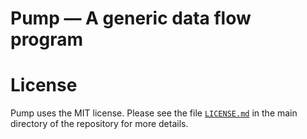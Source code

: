 # Pump &mdash; A generic data flow program

# License

Pump uses the MIT license. Please see the file [`LICENSE.md`](LICENSE.md)
in the main directory of the repository for more details.

